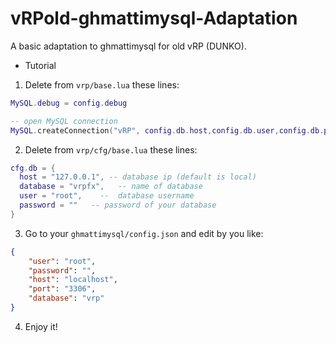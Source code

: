 # vRPold-ghmattimysql-Adaptation

A basic adaptation to ghmattimysql for old vRP (DUNKO).

* Tutorial

1. Delete from `vrp/base.lua` these lines:
```lua
MySQL.debug = config.debug

-- open MySQL connection
MySQL.createConnection("vRP", config.db.host,config.db.user,config.db.password,config.db.database)
```

2. Delete from `vrp/cfg/base.lua` these lines:
```lua
cfg.db = {
  host = "127.0.0.1", -- database ip (default is local)
  database = "vrpfx",   -- name of database
  user = "root",    --  database username
  password = ""   -- password of your database
}
```

3. Go to your `ghmattimysql/config.json` and edit by you like:
```json
{
    "user": "root",
    "password": "",
    "host": "localhost",
    "port": "3306",
    "database": "vrp"
}
```

4. Enjoy it!
